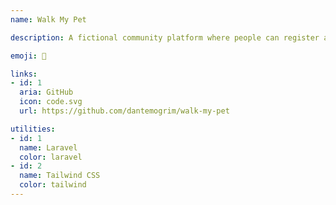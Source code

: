 ```yaml
---
name: Walk My Pet

description: A fictional community platform where people can register as both pet owners and pet walkers and exchange pet related services with each other.

emoji: 🦜

links:
- id: 1
  aria: GitHub
  icon: code.svg
  url: https://github.com/dantemogrim/walk-my-pet

utilities:
- id: 1
  name: Laravel
  color: laravel
- id: 2
  name: Tailwind CSS
  color: tailwind
---
```

